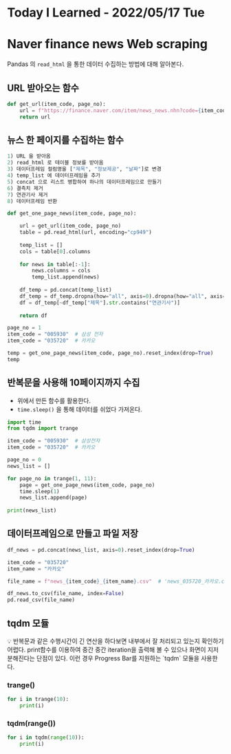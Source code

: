 # Today I Learned - 2022/05/17 Tue

# Naver finance news Web scraping
Pandas 의 `read_html` 을 통한 데이터 수집하는 방법에 대해 알아본다.

## URL 받아오는 함수

```python
def get_url(item_code, page_no):
    url = f"https://finance.naver.com/item/news_news.nhn?code={item_code}&page={page_no}&sm=title_entity_id.basic&clusterId="
    return url
```

## 뉴스 한 페이지를 수집하는 함수

```python
1) URL 을 받아옴
2) read_html 로 테이블 정보를 받아옴
3) 데이터프레임 컬럼명을 ["제목", "정보제공", "날짜"]로 변경
4) temp_list 에 데이터프레임을 추가
5) concat 으로 리스트 병합하여 하나의 데이터프레임으로 만들기
6) 결측치 제거
7) 연관기사 제거
8) 데이터프레임 반환
```

```python
def get_one_page_news(item_code, page_no):

    url = get_url(item_code, page_no)
    table = pd.read_html(url, encoding="cp949")
    
    temp_list = []
    cols = table[0].columns
    
    for news in table[:-1]:
        news.columns = cols
        temp_list.append(news)
    
    df_temp = pd.concat(temp_list)
    df_temp = df_temp.dropna(how="all", axis=0).dropna(how="all", axis=1)
    df = df_temp[~df_temp["제목"].str.contains("연관기사")]
    
    return df
```

```python
page_no = 1
item_code = "005930"  # 삼성 전자
item_code = "035720"  # 카카오

temp = get_one_page_news(item_code, page_no).reset_index(drop=True)
temp
```

## 반복문을 사용해 10페이지까지 수집

- 위에서 만든 함수를 활용한다.
- `time.sleep()`  을 통해 데이터를 쉬었다 가져온다.

```python
import time
from tqdm import trange

item_code = "005930"  # 삼성전자
item_code = "035720"  # 카카오

page_no = 0
news_list = []

for page_no in trange(1, 11):
    page = get_one_page_news(item_code, page_no)
    time.sleep(1)
    news_list.append(page)
    
print(news_list)
```

## 데이터프레임으로 만들고 파일 저장

```python
df_news = pd.concat(news_list, axis=0).reset_index(drop=True)
```

```python
item_code = "035720"
item_name = "카카오"

file_name = f"news_{item_code}_{item_name}.csv"  # 'news_035720_카카오.csv'

df_news.to_csv(file_name, index=False)
pd.read_csv(file_name)
```

## tqdm 모듈

<aside>
💡 반복문과 같은 수행시간이 긴 연산을 하다보면 내부에서 잘 처리되고 있는지 확인하기 어렵다. print함수를 이용하여 중간 중간 iteration을 출력해 볼 수 있으나 화면이 지저분해진다는 단점이 있다.  이런 경우 Progress Bar를 지원하는 `tqdm` 모듈을 사용한다.

</aside>

### trange()

```python
for i in trange(10):
	print(i)
```

### tqdm(range())

```python
for i in tqdm(range(10)):
	print(i)
```
